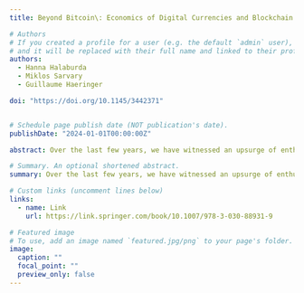 ```yaml
---
title: Beyond Bitcoin\: Economics of Digital Currencies and Blockchain Technologies

# Authors
# If you created a profile for a user (e.g. the default `admin` user), write the username (folder name) here
# and it will be replaced with their full name and linked to their profile.
authors:
  - Hanna Halaburda
  - Miklos Sarvary
  - Guillaume Haeringer

doi: "https://doi.org/10.1145/3442371"


# Schedule page publish date (NOT publication's date).
publishDate: "2024-01-01T00:00:00Z"

abstract: Over the last few years, we have witnessed an upsurge of enthusiasm about cryptocurrencies and, more generally, the so-called blockchain technology. In this new and updated edition, the authors explore what exactly these new technologies entail and promise. They argue that to understand the potential challenges and further developments in the market, one needs to develop an understanding of what needs these innovations fulfill and what business models are consistent with their use. For that, we need to sufficiently understand both the technology and how it affects the economic forces at play.

# Summary. An optional shortened abstract.
summary: Over the last few years, we have witnessed an upsurge of enthusiasm about cryptocurrencies and, more generally, the so-called blockchain technology. In this new and updated edition, the authors explore what exactly these new technologies entail and promise. They argue that to understand the potential challenges and further developments in the market, one needs to develop an understanding of what needs these innovations fulfill and what business models are consistent with their use. For that, we need to sufficiently understand both the technology and how it affects the economic forces at play.

# Custom links (uncomment lines below)
links:
  - name: Link
    url: https://link.springer.com/book/10.1007/978-3-030-88931-9

# Featured image
# To use, add an image named `featured.jpg/png` to your page's folder.
image:
  caption: ""
  focal_point: ""
  preview_only: false
---
```

